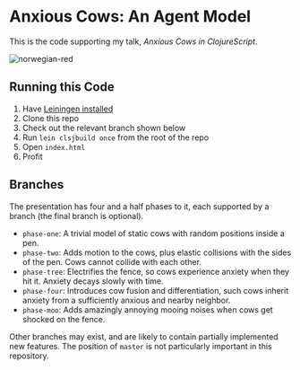 # Anxious Cows: An Agent Model

This is the code supporting my talk, _Anxious Cows in ClojureScript_.

![norwegian-red](https://f.cloud.github.com/assets/63223/1602849/3d9f9c86-539f-11e3-9f34-264e1a094acb.png)

## Running this Code

1. Have [Leiningen installed](https://github.com/technomancy/leiningen#installation)
2. Clone this repo
3. Check out the relevant branch shown below
4. Run `lein clsjbuild once` from the root of the repo
5. Open `index.html`
6. Profit

## Branches

The presentation has four and a half phases to it, each supported by a branch (the final branch is optional).

* `phase-one`: A trivial model of static cows with random positions inside a pen.
* `phase-two`: Adds motion to the cows, plus elastic collisions with the sides of the pen. Cows cannot collide with each other.
* `phase-tree`: Electrifies the fence, so cows experience anxiety when they hit it. Anxiety decays slowly with time.
* `phase-four`: Introduces cow fusion and differentiation, such cows inherit anxiety from a sufficiently anxious and nearby neighbor.
* `phase-moo`: Adds amazingly annoying mooing noises when cows get shocked on the fence.

Other branches may exist, and are likely to contain partially implemented new features. The position of `master` is not particularly important in this repository.
